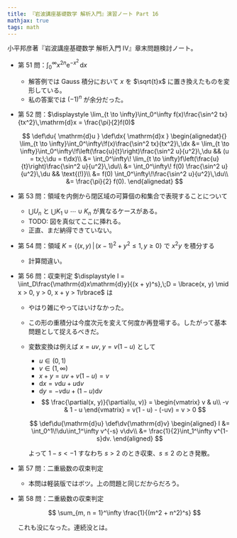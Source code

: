 ```yaml
---
title: 『岩波講座基礎数学 解析入門』演習ノート Part 16
mathjax: true
tags: math
---
```


小平邦彦著『岩波講座基礎数学 解析入門 IV』章末問題検討ノート。

* 第 51 問：$\displaystyle \int_0^\infty x^{2n}\mathrm{e}^{-x^2}\,\mathrm{d}x$
  * 解答例では Gauss 積分において $x$ を $\sqrt{t}x$ に置き換えたものを変形している。
  * 私の答案では $(-1)^n$ が余分だった。
* 第 52 問：$\displaystyle \lim_{t \to \infty}\int_0^\infty f(x)\frac{\sin^2 tx}{tx^2}\,\mathrm{d}x = \frac{\pi}{2}f(0)$

  $$
  \def\du{ \mathrm{d}u }
  \def\dx{ \mathrm{d}x }
  \begin{alignedat}{}
  \lim_{t \to \infty}\int_0^\infty\!f(x)\frac{\sin^2 tx}{tx^2}\,\dx
  &= \lim_{t \to \infty}\int_0^\infty\!f\left(\frac{u}{t}\right)\frac{\sin^2 u}{u^2}\,\du && (u = tx;\;\du = t\dx)\\
  &= \int_0^\infty\! \lim_{t \to \infty}f\left(\frac{u}{t}\right)\frac{\sin^2 u}{u^2}\,\du\\
  &= \int_0^\infty\! f(0) \frac{\sin^2 u}{u^2}\,\du && \text{(!)}\\
  &= f(0) \int_0^\infty\!\frac{\sin^2 u}{u^2}\,\du\\
  &= \frac{\pi}{2} f(0).
  \end{alignedat}
  $$

* 第 53 問：領域を内側から閉区域の可算個の和集合で表現することについて
  * $\bigcup U_n$ と $\bigcup K_1 \cup \dotsb \cup K_n$ が異なるケースがある。
  * TODO: 図を真似てここに挿れる。
  * 正直、まだ納得できていない。
* 第 54 問：領域 $K = \lbrace(x, y)\,\vert\,(x - 1)^2 + y^2 \le 1, y \ge 0\rbrace$ で $x^2y$ を積分する
  * 計算間違い。
* 第 56 問：収束判定 $\displaystyle I = \iint_D\frac{\mathrm{d}x\mathrm{d}y}{(x + y)^s},\;D = \lbrace(x, y) \mid x > 0, y > 0, x + y > 1\rbrace$ は
  * やはり雑にやってはいけなかった。
  * この形の重積分は今度次元を変えて何度か再登場する。したがって基本問題として捉えるべきだ。
  * 変数変換は例えば $x = uv,\;y = v(1 - u)$ として
    * $u \in {(0, 1)}$
    * $v \in {(1, \infty)}$
    * $x + y = uv + v(1 - u) = v$
    * $\mathrm{d}x = v\mathrm{d}u + u\mathrm{d}v$
    * $\mathrm{d}y = -v\mathrm{d}u + (1-u)\mathrm{d}v$
    * $$
      \frac{\partial(x, y)}{\partial(u, v)} = \begin{vmatrix}
      v & u\\
      -v & 1 - u
      \end{vmatrix}
      = v(1 - u) - (-uv) = v > 0
      $$

    $$
    \def\du{\mathrm{d}u}
    \def\dv{\mathrm{d}v}
    \begin{aligned}
        I &= \int_0^1\!\du\int_1^\infty v^{-s} v\dv\\
        &= \frac{1}{2}\int_1^\infty v^{1-s}dv.
    \end{aligned}
    $$

    よって $1 - s < -1$ すなわち $s > 2$ のとき収束、$s \le 2$ のとき発散。
* 第 57 問：二重級数の収束判定
  * 本問は軽装版ではボツ。上の問題と同じだからだろう。
* 第 58 問：二重級数の収束判定

  $$
  \sum_{m, n = 1}^\infty \frac{1}{(m^2 + n^2)^s}
  $$

  これも没になった。連続没とは。
